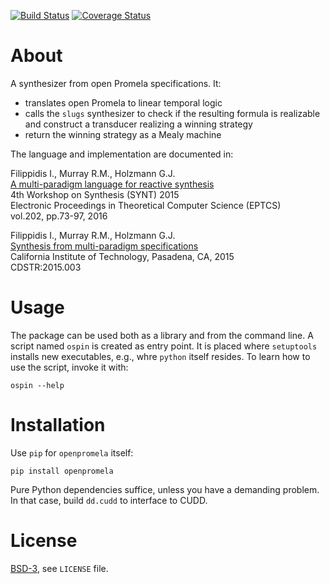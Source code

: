 [![Build Status][build_img]][travis]
[![Coverage Status][coverage]][coveralls]


About
=====

A synthesizer from open Promela specifications. It:

- translates open Promela to linear temporal logic
- calls the `slugs` synthesizer to check if the resulting formula is realizable and construct a transducer realizing a winning strategy
- return the winning strategy as a Mealy machine

The language and implementation are documented in:

Filippidis I., Murray R.M., Holzmann G.J.<br>
  [A multi-paradigm language for reactive synthesis](http://dx.doi.org/10.4204/EPTCS.202.6)<br>
  4th Workshop on Synthesis (SYNT) 2015<br>
  Electronic Proceedings in Theoretical Computer Science (EPTCS)<br>
  vol.202, pp.73-97, 2016

Filippidis I., Murray R.M., Holzmann G.J.<br>
  [Synthesis from multi-paradigm specifications](http://resolver.caltech.edu/CaltechCDSTR:2015.003)<br>
  California Institute of Technology, Pasadena, CA, 2015<br>
  CDSTR:2015.003


Usage
=====

The package can be used both as a library and from the command line. A script named `ospin` is created as entry point. It is placed where `setuptools` installs new executables, e.g., whre `python` itself resides. To learn how to use the script, invoke it with:

```
ospin --help
```


Installation
============

Use `pip` for `openpromela` itself:

```
pip install openpromela
```

Pure Python dependencies suffice, unless you have a demanding problem.
In that case, build `dd.cudd` to interface to CUDD.


License
=======
[BSD-3](http://opensource.org/licenses/BSD-3-Clause), see `LICENSE` file.


[build_img]: https://travis-ci.org/johnyf/openpromela.svg?branch=master
[travis]: https://travis-ci.org/johnyf/openpromela
[coverage]: https://coveralls.io/repos/johnyf/openpromela/badge.svg?branch=master
[coveralls]: https://coveralls.io/r/johnyf/openpromela?branch=master